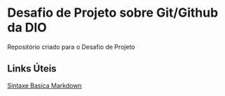 # Desafio de Projeto sobre Git/Github da DIO
Repositório criado para o Desafio de Projeto

## Links Úteis 
[Sintaxe Basica Markdown](https://www.markdownguide.org/basic-syntax/)
